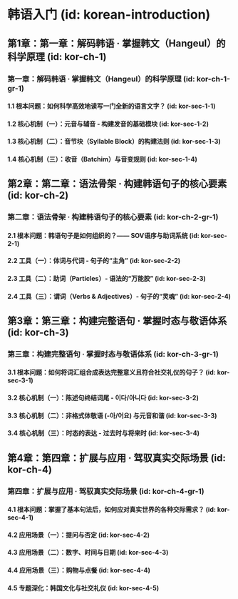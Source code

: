 # 韩语入门 (id: korean-introduction)

## 第1章：第一章：解码韩语 · 掌握韩文（Hangeul）的科学原理 (id: kor-ch-1)
### 第一章：解码韩语 · 掌握韩文（Hangeul）的科学原理 (id: kor-ch-1-gr-1)
#### 1.1 根本问题：如何科学高效地读写一门全新的语言文字？ (id: kor-sec-1-1)
#### 1.2 核心机制（一）：元音与辅音 - 构建发音的基础模块 (id: kor-sec-1-2)
#### 1.3 核心机制（二）：音节块（Syllable Block）的构建法则 (id: kor-sec-1-3)
#### 1.4 核心机制（三）：收音（Batchim）与音变规则 (id: kor-sec-1-4)

## 第2章：第二章：语法骨架 · 构建韩语句子的核心要素 (id: kor-ch-2)
### 第二章：语法骨架 · 构建韩语句子的核心要素 (id: kor-ch-2-gr-1)
#### 2.1 根本问题：韩语句子是如何组织的？—— SOV语序与助词系统 (id: kor-sec-2-1)
#### 2.2 工具（一）：体词与代词 - 句子的“主角” (id: kor-sec-2-2)
#### 2.3 工具（二）：助词（Particles）- 语法的“万能胶” (id: kor-sec-2-3)
#### 2.4 工具（三）：谓词（Verbs & Adjectives）- 句子的“灵魂” (id: kor-sec-2-4)

## 第3章：第三章：构建完整语句 · 掌握时态与敬语体系 (id: kor-ch-3)
### 第三章：构建完整语句 · 掌握时态与敬语体系 (id: kor-ch-3-gr-1)
#### 3.1 根本问题：如何将词汇组合成表达完整意义且符合社交礼仪的句子？ (id: kor-sec-3-1)
#### 3.2 核心机制（一）：陈述句终结词尾 - 이다/아니다 (id: kor-sec-3-2)
#### 3.3 核心机制（二）：非格式体敬语 (-아/어요) 与元音和谐 (id: kor-sec-3-3)
#### 3.4 核心机制（三）：时态的表达 - 过去时与将来时 (id: kor-sec-3-4)

## 第4章：第四章：扩展与应用 · 驾驭真实交际场景 (id: kor-ch-4)
### 第四章：扩展与应用 · 驾驭真实交际场景 (id: kor-ch-4-gr-1)
#### 4.1 根本问题：掌握了基本句法后，如何应对真实世界的各种交际需求？ (id: kor-sec-4-1)
#### 4.2 应用场景（一）：提问与否定 (id: kor-sec-4-2)
#### 4.3 应用场景（二）：数字、时间与日期 (id: kor-sec-4-3)
#### 4.4 应用场景（三）：购物与点餐 (id: kor-sec-4-4)
#### 4.5 专题深化：韩国文化与社交礼仪 (id: kor-sec-4-5)
